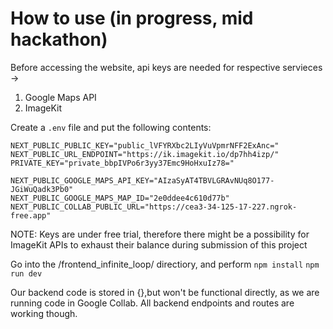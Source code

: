 # How to use (in progress, mid hackathon)

Before accessing the website, api keys are needed for respective servieces ->

1. Google Maps API
2. ImageKit

Create a `.env` file and put the following contents:

```
NEXT_PUBLIC_PUBLIC_KEY="public_lVFYRXbc2LIyVuVpmrNFF2ExAnc="
NEXT_PUBLIC_URL_ENDPOINT="https://ik.imagekit.io/dp7hh4izp/"
PRIVATE_KEY="private_bbpIVPo6r3yy37Emc9HoHxuIz78="

NEXT_PUBLIC_GOOGLE_MAPS_API_KEY="AIzaSyAT4TBVLGRAvNUq8O177-JGiWuQadk3Pb0"
NEXT_PUBLIC_GOOGLE_MAPS_MAP_ID="2e0ddee4c610d77b"
NEXT_PUBLIC_COLLAB_PUBLIC_URL="https://cea3-34-125-17-227.ngrok-free.app"
```

NOTE: Keys are under free trial, therefore there might be a possibility for ImageKit APIs to exhaust their balance during submission of this project

Go into the /frontend_infinite_loop/ directiory, and perform
`npm install`
`npm run dev`

Our backend code is stored in {},but won't be functional directly, as we are running code in Google Collab.
All backend endpoints and routes are working though.
